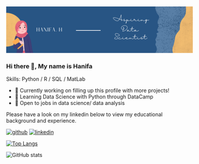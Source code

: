 ![alt text](https://github.com/hanifahuq/hanifahuq/blob/main/Hanifa's%20GitHub%20Banner.png)

### Hi there 👋, My name is Hanifa

Skills: Python / R / SQL / MatLab

- 🔭 Currently working on filling up this profile with more projects! 
- 🌱 Learning Data Science with Python through DataCamp
- 💼 Open to jobs in data science/ data analysis

Please have a look on my linkedin below to view my educational background and experience.

[<img src='https://cdn.jsdelivr.net/npm/simple-icons@3.0.1/icons/github.svg' alt='github' height='40'>](https://github.com/hanifahuq)  [<img src='https://cdn.jsdelivr.net/npm/simple-icons@3.0.1/icons/linkedin.svg' alt='linkedin' height='40'>](https://www.linkedin.com/in/www.linkedin.com/in/hanifa-huq/)  

[![Top Langs](https://github-readme-stats.vercel.app/api/top-langs/?username=hanifahuq)](https://github.com/anuraghazra/github-readme-stats)

![GitHub stats](https://github-readme-stats.vercel.app/api?username=hanifahuq&show_icons=true)  
